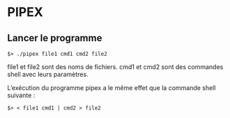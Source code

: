 # PIPEX

## Lancer le programme

```$> ./pipex file1 cmd1 cmd2 file2```

file1 et file2 sont des noms de fichiers.
cmd1 et cmd2 sont des commandes shell avec leurs paramètres.

L’exécution du programme pipex a le même effet que la commande shell suivante :

```$> < file1 cmd1 | cmd2 > file2```

